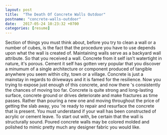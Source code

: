 ```yaml
---
layout: post
title:  "The Death Of Concrete Walls Outdoor"
postname: "concrete-walls-outdoor"
date:   2017-05-24 10:23:32 +0700
categories: [resume]
---
```

Section of things you must think about, before you try to clean a wall or a number of cubes, is the fact that the procedure you have to use depends upon what the wall is created of. Maintaining walls serve as a backyard wall attribute. So that you received a wall. Concrete from it self isn't watertight in nature, it's porous. Cement it self has gotten very popular that you discover a minumum of a single architecture or component produced of tangible anywhere you seem within city, town or a village. Concrete is just a mainstay in regards to driveways and it is famed for the resilience. Now you trying to expose just enough of this concrete, and now there 's consistently the chances of moving too far. Concrete is quite strong and long-lasting surface, concrete ground or drives deteriorate and make fractures as time passes. Rather than pouring a new one and moving throughout the price of getting the slab away, you 're ready to repair and resurface the concrete that is present. You must understand if your wall has been constructed of acrylic or cement leave. To start out with, be certain that the wall is structurally sound. Poured concrete walls may be colored molded and polished to mimic pretty much any designer fabric you would like.
